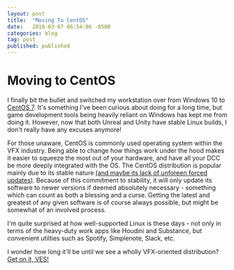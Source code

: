 ```yaml
---
layout: post
title:  "Moving To CentOS"
date:   2018-03-07 06:54:06 -0500
categories: blog
tag: post
published: published
---
```

# Moving to CentOS

I finally bit the bullet and switched my workstation over from Windows 10 to [CentOS 7](https://centos.org). It's something I've been curious about doing for a long time, but game development tools being heavily reliant on Windows has kept me from doing it. However, now that both Unreal and Unity have stable Linux builds, I don't really have any excuses anymore!

For those unaware, CentOS is commonly used operating system within the VFX industry. Being able to change how things work under the hood makes it easier to squeeze the most out of your hardware, and have all your DCC be more deeply integrated with the OS. The CentOS distribution is popular mainly due to its stable nature [(and maybe its lack of unforeen forced updates)](https://www.cnet.com/news/microsoft-windows-10-forced-updates-auto-restarts-are-the-worst/). Because of this commitment to stability, it will only update its software to newer versions if deemed absolutely necessary - something which can count as both a blessing and a curse. Getting the latest and greatest of any given software is of course always possible, but might be somewhat of an involved process.

I'm quite surprised at how well-supported Linux is these days - not only in terms of the heavy-duty work apps like Houdini and Substance, but convenient utilties such as Spotify, Simplenote, Slack, etc. 

I wonder how long it'll be until we see a wholly VFX-oriented distribution? [Get on it, VES!](http://www.vfxplatform.com/)
